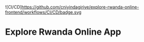 ![CI/CD]https://github.com/cniyindagiriye/explore-rwanda-online-frontend/workflows/CI/CD/badge.svg

# Explore Rwanda Online App
